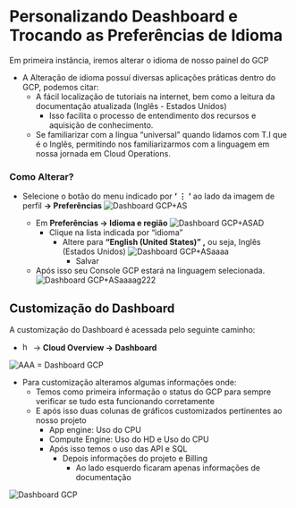 # Personalizando Deashboard e Trocando as Preferências de Idioma

Em primeira instância, iremos alterar o idioma de nosso painel do GCP

- A Alteração de idioma possuí diversas aplicações práticas dentro do GCP, podemos citar:
    - A fácil localização de tutoriais na internet, bem como a leitura da documentação atualizada (Inglês - Estados Unidos)
        - Isso facilita o processo de entendimento dos recursos e aquisição de conhecimento.
    - Se familiarizar com a língua “universal”  quando lidamos com T.I que é o Inglês, permitindo nos familiarizarmos com a linguagem em nossa jornada em Cloud Operations.

### Como Alterar?

- Selecione o botão do menu  indicado por **‘ ⋮ ‘**  ao lado da imagem de perfil **→ Preferências**
![Dashboard GCP+AS](https://user-images.githubusercontent.com/32373902/210689111-03aedff0-abfc-4b4f-8257-b3b2fd3f3776.png)

    - Em **Preferências → Idioma e região**
    ![Dashboard GCP+ASAD](https://user-images.githubusercontent.com/32373902/210689362-2b1737da-b7a1-411b-b203-b148f1133779.png)
        - Clique na lista indicada por “idioma”
            - Altere para **“English (United States)” ,** ou seja, Inglês (Estados Unidos)
            ![Dashboard GCP+ASaaaa](https://user-images.githubusercontent.com/32373902/210689277-e9448ac5-9ced-423e-a398-2de24c2d00a2.png)
                - Salvar
    - Após isso  seu Console GCP estará na linguagem selecionada.
![Dashboard GCP+ASaaaag222](https://user-images.githubusercontent.com/32373902/210689571-8ded0c1f-1f98-4481-b6dd-f6723a8778bd.png)

## Customização do Dashboard

 

A customização do Dashboard é acessada pelo seguinte caminho:

- <img src="https://user-images.githubusercontent.com/32373902/210687982-1be32f6c-20e6-4305-8d7b-14e63bda2e07.png" alt="hamburguer menu" width =15> → **Cloud Overview → Dashboard**

![AAA = Dashboard GCP](https://user-images.githubusercontent.com/32373902/210689649-348230a1-a5e9-4ecb-bd1d-c49cbe826043.png)

- Para customização alteramos algumas informações onde:
    - Temos como primeira informação o status do GCP para sempre verificar se tudo esta funcionando corretamente
    - E após isso duas colunas de gráficos customizados pertinentes ao nosso projeto
        - App engine: Uso do CPU
        - Compute Engine: Uso do HD e Uso do CPU
        - Após isso temos o uso das API e SQL
            - Depois informações do projeto e Billing
                - Ao lado esquerdo ficaram apenas informações de documentação

![Dashboard GCP](https://user-images.githubusercontent.com/32373902/210689611-3e258866-e51e-4a03-a577-e6da54baeccc.png)





